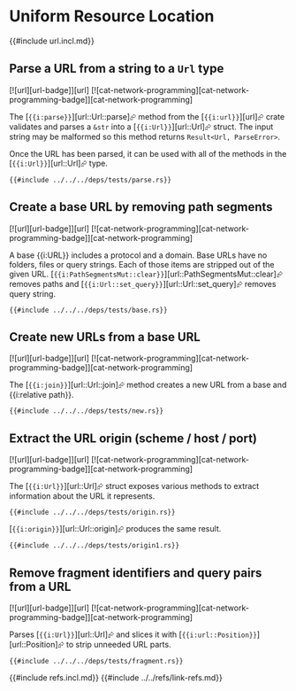 # Uniform Resource Location

{{#include url.incl.md}}

## Parse a URL from a string to a `Url` type

[![url][url-badge]][url]  [![cat-network-programming][cat-network-programming-badge]][cat-network-programming]

The [`{{i:parse}}`][url::Url::parse]⮳ method from the [`{{i:url}}`][url]⮳ crate validates and parses a `&str` into a [`{{i:Url}}`][url::Url]⮳ struct. The input string may be malformed so this method returns
`Result<Url, ParseError>`.

Once the URL has been parsed, it can be used with all of the methods in the
[`{{i:Url}}`][url::Url]⮳ type.

```rust,editable
{{#include ../../../deps/tests/parse.rs}}
```

## Create a base URL by removing path segments

[![url][url-badge]][url]  [![cat-network-programming][cat-network-programming-badge]][cat-network-programming]

A base {{i:URL}} includes a protocol and a domain. Base URLs have no folders, files or query strings. Each of those items are stripped out of the given URL. [`{{i:PathSegmentsMut::clear}}`][url::PathSegmentsMut::clear]⮳ removes paths and [`{{i:Url::set_query}}`][url::Url::set_query]⮳ removes query string.

```rust,editable
{{#include ../../../deps/tests/base.rs}}
```

## Create new URLs from a base URL

[![url][url-badge]][url]  [![cat-network-programming][cat-network-programming-badge]][cat-network-programming]

The [`{{i:join}}`][url::Url::join]⮳ method creates a new URL from a base and {{i:relative path}}.

```rust,editable
{{#include ../../../deps/tests/new.rs}}
```

## Extract the URL origin (scheme / host / port)

[![url][url-badge]][url]  [![cat-network-programming][cat-network-programming-badge]][cat-network-programming]

The [`{{i:Url}}`][url::Url]⮳ struct exposes various methods to extract information about the URL it represents.

```rust,editable
{{#include ../../../deps/tests/origin.rs}}
```

[`{{i:origin}}`][url::Url::origin]⮳ produces the same result.

```rust,editable
{{#include ../../../deps/tests/origin1.rs}}
```

## Remove fragment identifiers and query pairs from a URL

[![url][url-badge]][url]  [![cat-network-programming][cat-network-programming-badge]][cat-network-programming]

Parses [`{{i:Url}}`][url::Url]⮳ and slices it with [`{{i:url::Position}}`][url::Position]⮳ to strip unneeded URL parts.

```rust,editable
{{#include ../../../deps/tests/fragment.rs}}
```

{{#include refs.incl.md}}
{{#include ../../refs/link-refs.md}}
